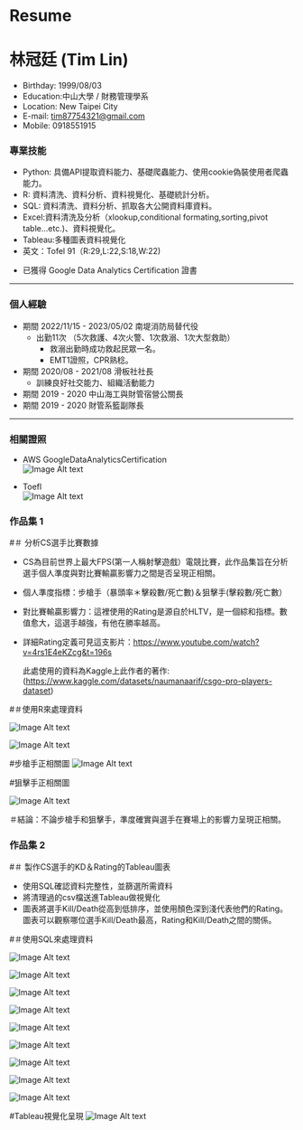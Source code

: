 # Resume
# 林冠廷 (Tim Lin) 
- Birthday: 1999/08/03
- Education:中山大學 / 財務管理學系
- Location: New Taipei City
- E-mail: tim87754321@gmail.com
- Mobile: 0918551915

### 專業技能
- Python: 具備API提取資料能力、基礎爬蟲能力、使用cookie偽裝使用者爬蟲能力。
- R: 資料清洗、資料分析、資料視覺化、基礎統計分析。
- SQL: 資料清洗、資料分析、抓取各大公開資料庫資料。
- Excel:資料清洗及分析（xlookup,conditional formating,sorting,pivot table...etc.)、資料視覺化。
- Tableau:多種圖表資料視覺化
- 英文：Tofel 91（R:29,L:22,S:18,W:22)

* 已獲得 Google Data Analytics Certification 證書
<hr>

### 個人經驗 
-  期間 2022/11/15 - 2023/05/02 南堤消防局替代役 <BR>
   * 出勤11次 （5次救護、4次火警、1次救溺、1次大型救助）
      * 救溺出勤時成功救起民眾一名。
      * EMT1證照，CPR熟稔。
-  期間 2020/08 - 2021/08 滑板社社長<BR>
   * 訓練良好社交能力、組織活動能力
-  期間 2019 - 2020 中山海工與財管宿營公關長<BR>
-  期間 2019 - 2020 財管系籃副隊長<BR>
<hr>
   
### 相關證照
 - AWS GoogleDataAnalyticsCertification <BR>
 ![Image Alt text](https://github.com/KuanTimLin/images/blob/main/GoogleDataAnalytics.jpg)

 - Toefl <BR>
 ![Image Alt text](https://github.com/KuanTimLin/images/blob/main/托福PNG.png)
   

### 作品集 1
 #＃ 分析CS選手比賽數據
 - CS為目前世界上最大FPS(第一人稱射擊遊戲）電競比賽，此作品集旨在分析選手個人準度與對比賽輸贏影響力之間是否呈現正相關。
 - 個人準度指標：步槍手（暴頭率＊擊殺數/死亡數)＆狙擊手(擊殺數/死亡數）
 - 對比賽輸贏影響力：這裡使用的Rating是源自於HLTV，是一個綜和指標。數值愈大，這選手越強，有他在勝率越高。
 - 詳細Rating定義可見這支影片：https://www.youtube.com/watch?v=4rs1E4eKZcg&t=196s
   
   此處使用的資料為Kaggle上此作者的著作:(https://www.kaggle.com/datasets/naumanaarif/csgo-pro-players-dataset)
   
#＃使用R來處理資料

![Image Alt text](https://github.com/KuanTimLin/images/blob/main/R%20語言1.png)


![Image Alt text](https://github.com/KuanTimLin/images/blob/main/R語言2.png)


#步槍手正相關圖
![Image Alt text](https://github.com/KuanTimLin/images/blob/main/步槍手.JPG)

#狙擊手正相關圖

![Image Alt text](https://github.com/KuanTimLin/images/blob/main/狙擊手.JPG)

＃結論：不論步槍手和狙擊手，準度確實與選手在賽場上的影響力呈現正相關。

### 作品集 2
 #＃ 製作CS選手的KD＆Rating的Tableau圖表
 - 使用SQL確認資料完整性，並篩選所需資料
 - 將清理過的csv檔送進Tableau做視覺化
 - 圖表將選手Kill/Death從高到低排序，並使用顏色深到淺代表他們的Rating。圖表可以觀察哪位選手Kill/Death最高，Rating和Kill/Death之間的關係。

#＃使用SQL來處理資料

![Image Alt text](https://github.com/KuanTimLin/images/blob/main/SQL%201.png)


![Image Alt text](https://github.com/KuanTimLin/images/blob/main/SQL2.png)


![Image Alt text](https://github.com/KuanTimLin/images/blob/main/SQL3.png)


![Image Alt text](https://github.com/KuanTimLin/images/blob/main/SQL4.png)


![Image Alt text](https://github.com/KuanTimLin/images/blob/main/SQL5.png)


![Image Alt text](https://github.com/KuanTimLin/images/blob/main/SQL6.png)


![Image Alt text](https://github.com/KuanTimLin/images/blob/main/SQL7.png)


![Image Alt text](https://github.com/KuanTimLin/images/blob/main/SQL8.png)


![Image Alt text](https://github.com/KuanTimLin/images/blob/main/SQL9.png)


#Tableau視覺化呈現
![Image Alt text](https://github.com/KuanTimLin/images/blob/main/Tableau圖表.png)



 
